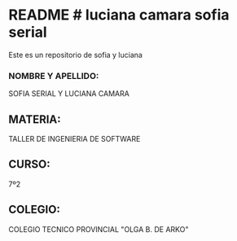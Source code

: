 # README # luciana camara sofia serial
Este es un repositorio de sofia y luciana

### NOMBRE Y APELLIDO: ###
SOFIA SERIAL Y LUCIANA CAMARA

## MATERIA: ##
TALLER DE INGENIERIA DE SOFTWARE

## CURSO: ##
7º2

## COLEGIO: ##
COLEGIO TECNICO PROVINCIAL "OLGA B. DE ARKO"
